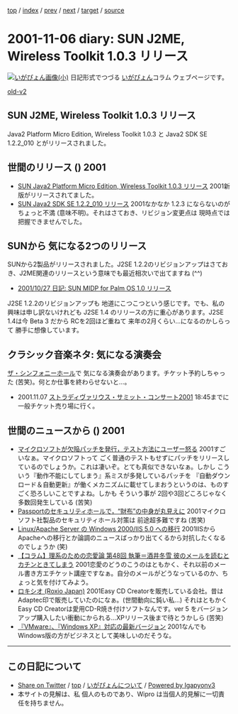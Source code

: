 [top](../index.html) 
 / [index](index.html) 
 / [prev](ig011105.html) 
 / [next](ig011107.html) 
 / [target](http://www.igapyon.jp/igapyon/diary/2001/ig011106.html) 
 / [source](https://github.com/igapyon/diary/blob/master/2001/ig011106.src.md) 

2001-11-06 diary: SUN J2ME, Wireless Toolkit 1.0.3 リリース
=====================================================================================================
[![いがぴょん画像(小)](http://www.igapyon.jp/igapyon/diary/images/iga200306s.jpg "いがぴょん")](http://www.igapyon.jp/igapyon/diary/memo/memoigapyon.html) 日記形式でつづる [いがぴょん](http://www.igapyon.jp/igapyon/diary/memo/memoigapyon.html)コラム ウェブページです。

[old-v2](ig011106-orig.html)

## SUN J2ME, Wireless Toolkit 1.0.3 リリース

Java2 Platform Micro Edition, Wireless Toolkit 1.0.3 と Java2 SDK SE 1.2.2_010 とがリリースされました。




 
## 世間のリリース () 2001

* [SUN Java2 Platform Micro Edition, Wireless Toolkit 1.0.3 リリース](http://java.sun.com/products/j2mewtoolkit/)  2001新版がリリースされてました。
* [SUN Java2 SDK SE 1.2.2_010 リリース](http://java.sun.com/products/jdk/1.2.2/ja/index.html)  2001なかなか 1.2.3 にならないのが ちょっと不満 (意味不明)。それはさておき、リビジョン変更点は 現時点では把握できませんでした。

## SUNから 気になる2つのリリース

SUNから2製品がリリースされました。J2SE 1.2.2のリビジョンアップはさておき、J2ME関連のリリースという意味でも最近相次いで出てますね (^^)

* [2001/10/27 日記: SUN MIDP for Palm OS 1.0 リリース](ig011027.html)

J2SE 1.2.2のリビジョンアップも 地道にこつこつという感じです。でも、私の興味は申し訳ないけれども J2SE 1.4 のリリースの方に重心があります。J2SE 1.4は今
Beta 3 だから RCを2回ほど重ねて 来年の2月くらい…になるのかしらって 勝手に想像しています。

## クラシック音楽ネタ: 気になる演奏会

[ザ・シンフォニーホール](http://www.asahi.co.jp/symphony/symphony.html)で 気になる演奏会があります。チケット予約しちゃった (苦笑)。何とか仕事を終わらせないと…。

* 2001.11.07 [ストラディヴァリウス・サミット・コンサート2001](http://www.pasona.co.jp/public/topics/stradivarius.html)
  18:45までに 一般チケット売り場に行く。

## 世間のニュースから () 2001

* [マイクロソフトが欠陥パッチを発行，テスト方法にユーザー怒る](http://www.zdnet.co.jp/enterprise/0111/02/01110205.html)  2001すごいなぁ。マイクロソフトって ごく普通のテストもせずにパッチをリリースしているのでしょうか。これは凄いぞ。とても真似できないなぁ。しかし こういう『動作不能にしてしまう』系ミスが多発しているパッチを 『自動ダウンロード＆自動更新』が働くメカニズムに載せてしまおうというのは、ものすごく恐ろしいことですよね。しかも そういう事が 2回や3回どころじゃなく 多数回発生している (苦笑)
* [Passportのセキュリティホールで，“財布”の中身が丸見えに](http://www.zdnet.co.jp/news/0111/05/e_wallet.html)  2001マイクロソフト社製品のセキュリティホール対策は 前途超多難ですね (苦笑)
* [Linux/Apache Server の Windows 2000/IIS 5.0 への移行](http://www.microsoft.com/JAPAN/technet/WIN2000/win2ksrv/lapa2iis.asp)  2001IISからApacheへの移行とか論調のニュースばっかり出てくるから対抗したくなるのでしょうか (笑)
* [【コラム】理系のための恋愛論 第48回 執筆＝酒井冬雪 彼のメールを読むとカチンときてしまう](http://pcweb.mycom.co.jp/news/2001/11/02/03.html)  2001恋愛のどうのこうのはともかく、それ以前のメール書き方エチケット講座ですなぁ。自分のメールがどうなっているのか、ちょっと気を付けてみよう。
* [ロキシオ (Roxio Japan)](http://www.roxio.co.jp/)  2001Easy CD Creatorを販売している会社。昔は Adaptec印で販売していたのになぁ。(世間動向に鈍い私…) それはともかく Easy CD Creatorは愛用CD-R焼き付けソフトなんです。ver 5 をバージョンアップ購入したい衝動にかられる…XPリリース後まで待とうかしら (苦笑)
* [『VMware』、『Windows XP』対応の最新バージョン](http://japan.cnet.com/News/2001/Item/011105-6.html)  2001なんでもWindows版の方がビジネスとして美味しいのだそうな。


----------------------------------------------------------------------------------------------------

## この日記について

* [Share on Twitter](https://twitter.com/intent/tweet?hashtags=igapyon%2Cdiary%2C%E3%81%84%E3%81%8C%E3%81%B4%E3%82%87%E3%82%93&text=SUN+J2ME%2C+Wireless+Toolkit+1.0.3+%E3%83%AA%E3%83%AA%E3%83%BC%E3%82%B9&url=http%3A%2F%2Fwww.igapyon.jp%2Figapyon%2Fdiary%2F2001%2Fig011106.html) / [top](../index.html) / [いがぴょんについて](http://www.igapyon.jp/igapyon/diary/memo/memoigapyon.html) / [Powered by Igapyonv3](https://github.com/igapyon/igapyonv3)
* 本サイトの見解は、私 個人のものであり、Wipro は当個人的見解に一切責任を持ちません。 
